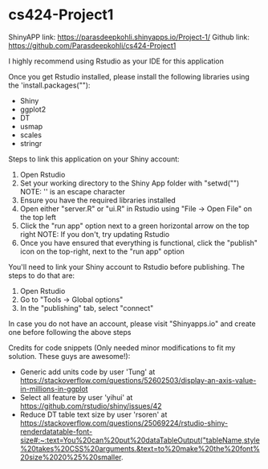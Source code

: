 # cs424-Project1

ShinyAPP link: https://parasdeepkohli.shinyapps.io/Project-1/
Github link: https://github.com/Parasdeepkohli/cs424-Project1

I highly recommend using Rstudio as your IDE for this application

Once you get Rstudio installed, please install the following libraries using the 'install.packages("<library name>"):

- Shiny
- ggplot2
- DT
- usmap
- scales
- stringr


Steps to link this application on your Shiny account:

1. Open Rstudio
2. Set your working directory to the Shiny App folder with "setwd("<path>") NOTE: '\' is an escape character
3. Ensure you have the required libraries installed
4. Open either "server.R" or "ui.R" in Rstudio using "File -> Open File" on the top left
5. Click the "run app" option next to a green horizontal arrow on the top right NOTE: If you don't, try updating Rstudio
6. Once you have ensured that everything is functional, click the "publish" icon on the top-right, next to the "run app" option

You'll need to link your Shiny account to Rstudio before publishing. The steps to do that are:

1. Open Rstudio
2. Go to "Tools -> Global options"
3. In the "publishing" tab, select "connect"

In case you do not have an account, please visit "Shinyapps.io" and create one before following the above steps


Credits for code snippets (Only needed minor modifications to fit my solution. These guys are awesome!):

- Generic add units code by user 'Tung' at https://stackoverflow.com/questions/52602503/display-an-axis-value-in-millions-in-ggplot
- Select all feature by user 'yihui' at https://github.com/rstudio/shiny/issues/42
- Reduce DT table text size by user 'rsoren' at https://stackoverflow.com/questions/25069224/rstudio-shiny-renderdatatable-font-size#:~:text=You%20can%20put%20dataTableOutput("tableName,style%20takes%20CSS%20arguments.&text=to%20make%20the%20font%20size%2020%25%20smaller.
